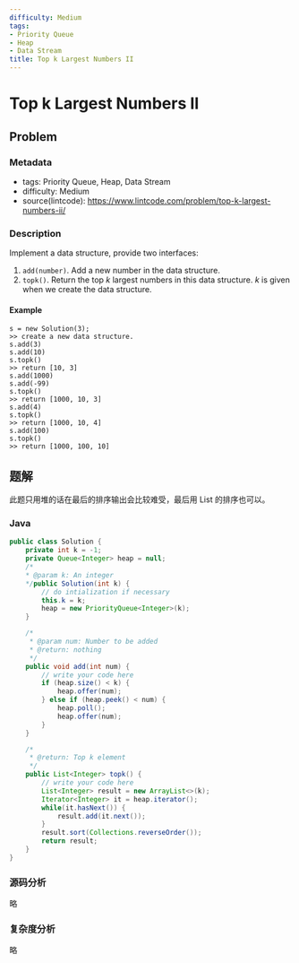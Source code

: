```yaml
---
difficulty: Medium
tags:
- Priority Queue
- Heap
- Data Stream
title: Top k Largest Numbers II
---
```


# Top k Largest Numbers II

## Problem

### Metadata

- tags: Priority Queue, Heap, Data Stream
- difficulty: Medium
- source(lintcode): <https://www.lintcode.com/problem/top-k-largest-numbers-ii/>

### Description

Implement a data structure, provide two interfaces:

1. `add(number)`. Add a new number in the data structure.
2. `topk()`. Return the top *k* largest numbers in this data structure. *k* is given when we create the data structure.

#### Example

```
s = new Solution(3);
>> create a new data structure.
s.add(3)
s.add(10)
s.topk()
>> return [10, 3]
s.add(1000)
s.add(-99)
s.topk()
>> return [1000, 10, 3]
s.add(4)
s.topk()
>> return [1000, 10, 4]
s.add(100)
s.topk()
>> return [1000, 100, 10]
```

## 题解

此题只用堆的话在最后的排序输出会比较难受，最后用 List 的排序也可以。

### Java

```java
public class Solution {
    private int k = -1;
    private Queue<Integer> heap = null;
    /*
    * @param k: An integer
    */public Solution(int k) {
        // do intialization if necessary
        this.k = k;
        heap = new PriorityQueue<Integer>(k);
    }

    /*
     * @param num: Number to be added
     * @return: nothing
     */
    public void add(int num) {
        // write your code here
        if (heap.size() < k) {
            heap.offer(num);
        } else if (heap.peek() < num) {
            heap.poll();
            heap.offer(num);
        }
    }

    /*
     * @return: Top k element
     */
    public List<Integer> topk() {
        // write your code here
        List<Integer> result = new ArrayList<>(k);
        Iterator<Integer> it = heap.iterator();
        while(it.hasNext()) {
            result.add(it.next());
        }
        result.sort(Collections.reverseOrder());
        return result;
    }
}
```

### 源码分析

略

### 复杂度分析

略